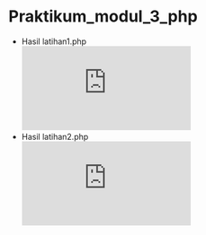 # Praktikum_modul_3_php
* Hasil latihan1.php <br>
![alt text](https://github.com/Pramuja/Praktikum_modul_3_php/blob/master/latihan1.php)
* Hasil latihan2.php <br>
![alt text](https://github.com/Pramuja/Praktikum_modul_3_php/blob/master/latihan2.php)
